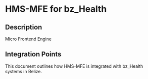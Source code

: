 # HMS-MFE for bz_Health

## Description

Micro Frontend Engine

## Integration Points

This document outlines how HMS-MFE is integrated with bz_Health systems in Belize.
